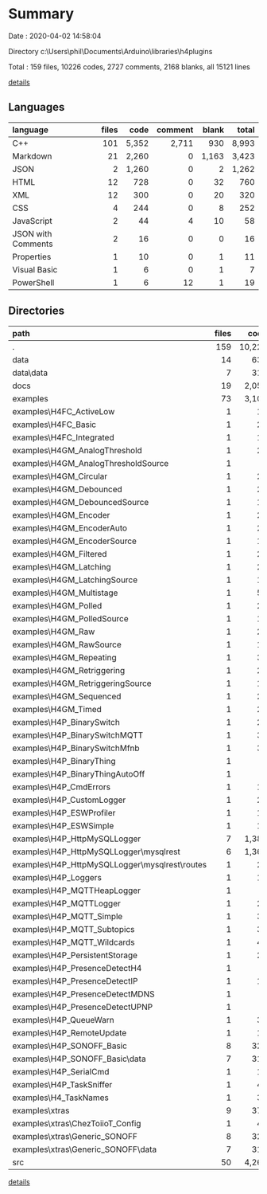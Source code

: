 # Summary

Date : 2020-04-02 14:58:04

Directory c:\Users\phil\Documents\Arduino\libraries\h4plugins

Total : 159 files,  10226 codes, 2727 comments, 2168 blanks, all 15121 lines

[details](details.md)

## Languages
| language | files | code | comment | blank | total |
| :--- | ---: | ---: | ---: | ---: | ---: |
| C++ | 101 | 5,352 | 2,711 | 930 | 8,993 |
| Markdown | 21 | 2,260 | 0 | 1,163 | 3,423 |
| JSON | 2 | 1,260 | 0 | 2 | 1,262 |
| HTML | 12 | 728 | 0 | 32 | 760 |
| XML | 12 | 300 | 0 | 20 | 320 |
| CSS | 4 | 244 | 0 | 8 | 252 |
| JavaScript | 2 | 44 | 4 | 10 | 58 |
| JSON with Comments | 2 | 16 | 0 | 0 | 16 |
| Properties | 1 | 10 | 0 | 1 | 11 |
| Visual Basic | 1 | 6 | 0 | 1 | 7 |
| PowerShell | 1 | 6 | 12 | 1 | 19 |

## Directories
| path | files | code | comment | blank | total |
| :--- | ---: | ---: | ---: | ---: | ---: |
| . | 159 | 10,226 | 2,727 | 2,168 | 15,121 |
| data | 14 | 636 | 0 | 30 | 666 |
| data\data | 7 | 318 | 0 | 15 | 333 |
| docs | 19 | 2,056 | 0 | 1,069 | 3,125 |
| examples | 73 | 3,102 | 1,067 | 322 | 4,491 |
| examples\H4FC_ActiveLow | 1 | 12 | 7 | 3 | 22 |
| examples\H4FC_Basic | 1 | 20 | 5 | 5 | 30 |
| examples\H4FC_Integrated | 1 | 13 | 8 | 4 | 25 |
| examples\H4GM_AnalogThreshold | 1 | 22 | 37 | 7 | 66 |
| examples\H4GM_AnalogThresholdSource | 1 | 9 | 1 | 4 | 14 |
| examples\H4GM_Circular | 1 | 20 | 41 | 5 | 66 |
| examples\H4GM_Debounced | 1 | 21 | 39 | 5 | 65 |
| examples\H4GM_DebouncedSource | 1 | 19 | 40 | 4 | 63 |
| examples\H4GM_Encoder | 1 | 22 | 37 | 3 | 62 |
| examples\H4GM_EncoderAuto | 1 | 20 | 60 | 4 | 84 |
| examples\H4GM_EncoderSource | 1 | 19 | 39 | 3 | 61 |
| examples\H4GM_Filtered | 1 | 22 | 33 | 6 | 61 |
| examples\H4GM_Latching | 1 | 21 | 38 | 6 | 65 |
| examples\H4GM_LatchingSource | 1 | 19 | 47 | 4 | 70 |
| examples\H4GM_Multistage | 1 | 52 | 44 | 6 | 102 |
| examples\H4GM_Polled | 1 | 20 | 37 | 7 | 64 |
| examples\H4GM_PolledSource | 1 | 19 | 42 | 5 | 66 |
| examples\H4GM_Raw | 1 | 23 | 35 | 5 | 63 |
| examples\H4GM_RawSource | 1 | 18 | 33 | 2 | 53 |
| examples\H4GM_Repeating | 1 | 30 | 40 | 6 | 76 |
| examples\H4GM_Retriggering | 1 | 24 | 37 | 6 | 67 |
| examples\H4GM_RetriggeringSource | 1 | 19 | 38 | 6 | 63 |
| examples\H4GM_Sequenced | 1 | 22 | 40 | 5 | 67 |
| examples\H4GM_Timed | 1 | 26 | 37 | 6 | 69 |
| examples\H4P_BinarySwitch | 1 | 21 | 9 | 4 | 34 |
| examples\H4P_BinarySwitchMQTT | 1 | 34 | 16 | 6 | 56 |
| examples\H4P_BinarySwitchMfnb | 1 | 30 | 11 | 4 | 45 |
| examples\H4P_BinaryThing | 1 | 6 | 9 | 5 | 20 |
| examples\H4P_BinaryThingAutoOff | 1 | 8 | 1 | 7 | 16 |
| examples\H4P_CmdErrors | 1 | 15 | 13 | 7 | 35 |
| examples\H4P_CustomLogger | 1 | 20 | 1 | 7 | 28 |
| examples\H4P_ESWProfiler | 1 | 19 | 1 | 7 | 27 |
| examples\H4P_ESWSimple | 1 | 18 | 2 | 7 | 27 |
| examples\H4P_HttpMySQLLogger | 7 | 1,380 | 4 | 37 | 1,421 |
| examples\H4P_HttpMySQLLogger\mysqlrest | 6 | 1,369 | 4 | 33 | 1,406 |
| examples\H4P_HttpMySQLLogger\mysqlrest\routes | 1 | 25 | 0 | 6 | 31 |
| examples\H4P_Loggers | 1 | 10 | 0 | 3 | 13 |
| examples\H4P_MQTTHeapLogger | 1 | 7 | 0 | 3 | 10 |
| examples\H4P_MQTTLogger | 1 | 21 | 0 | 6 | 27 |
| examples\H4P_MQTT_Simple | 1 | 31 | 14 | 8 | 53 |
| examples\H4P_MQTT_Subtopics | 1 | 37 | 19 | 7 | 63 |
| examples\H4P_MQTT_Wildcards | 1 | 40 | 39 | 5 | 84 |
| examples\H4P_PersistentStorage | 1 | 23 | 0 | 5 | 28 |
| examples\H4P_PresenceDetectH4 | 1 | 7 | 0 | 3 | 10 |
| examples\H4P_PresenceDetectIP | 1 | 11 | 0 | 7 | 18 |
| examples\H4P_PresenceDetectMDNS | 1 | 8 | 0 | 3 | 11 |
| examples\H4P_PresenceDetectUPNP | 1 | 7 | 1 | 4 | 12 |
| examples\H4P_QueueWarn | 1 | 33 | 13 | 8 | 54 |
| examples\H4P_RemoteUpdate | 1 | 11 | 9 | 0 | 20 |
| examples\H4P_SONOFF_Basic | 8 | 328 | 14 | 17 | 359 |
| examples\H4P_SONOFF_Basic\data | 7 | 318 | 0 | 15 | 333 |
| examples\H4P_SerialCmd | 1 | 13 | 13 | 4 | 30 |
| examples\H4P_TaskSniffer | 1 | 42 | 31 | 6 | 79 |
| examples\H4_TaskNames | 1 | 35 | 20 | 5 | 60 |
| examples\xtras | 9 | 375 | 12 | 20 | 407 |
| examples\xtras\ChezToiioT_Config | 1 | 46 | 1 | 5 | 52 |
| examples\xtras\Generic_SONOFF | 8 | 329 | 11 | 15 | 355 |
| examples\xtras\Generic_SONOFF\data | 7 | 318 | 0 | 15 | 333 |
| src | 50 | 4,267 | 1,660 | 673 | 6,600 |

[details](details.md)